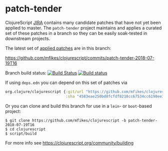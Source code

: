 # patch-tender
ClojureScript [JIRA](https://dev.clojure.org/jira/browse/CLJS) contains many candidate patches that have not yet been applied to master.
The `patch-tender` project maintains and applies a curated set of these patches in a branch so they can be easily soak-tested in downstream projects.

The latest set of [applied patches](https://github.com/clojure/clojurescript/compare/master...mfikes:patch-tender-2018-07-19T16) are in this branch:

   https://github.com/mfikes/clojurescript/commits/patch-tender-2018-07-19T16 

Branch build status: [![Build Status](https://travis-ci.org/mfikes/clojurescript.svg?branch=patch-tender-2018-07-19T16)](https://travis-ci.org/mfikes/clojurescript) [![Build status](https://ci.appveyor.com/api/projects/status/oggs1yydb8c2t6pa/branch/patch-tender-2018-07-19T16?svg=true)](https://ci.appveyor.com/project/mfikes/clojurescript/branch/patch-tender-2018-07-19T16)

If using `deps.edn` you can depend on this set of patches via
```clojure
org.clojure/clojurescript {:git/url "https://github.com/mfikes/clojurescript"
                           :sha "4583eae250bd8fcfdf8218cc67534cc6198ee3fe"} 
```

Or you can clone and build this branch for use in a `lein`- or `boot`-based project:

```
$ git clone https://github.com/mfikes/clojurescript -b patch-tender-2018-07-19T16
$ cd clojurescript
$ script/build
```
For more info see https://clojurescript.org/community/building